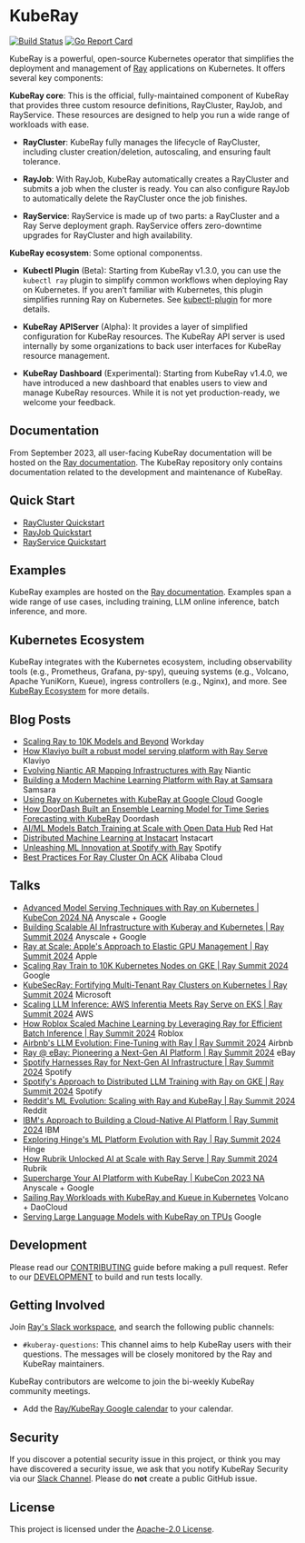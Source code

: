 <!-- markdownlint-disable MD013 -->
# KubeRay

[![Build Status](https://github.com/ray-project/kuberay/workflows/Go-build-and-test/badge.svg)](https://github.com/ray-project/kuberay/actions)
[![Go Report Card](https://goreportcard.com/badge/github.com/ray-project/kuberay)](https://goreportcard.com/report/github.com/ray-project/kuberay)

KubeRay is a powerful, open-source Kubernetes operator that simplifies the deployment and management of [Ray](https://github.com/ray-project/ray) applications on Kubernetes. It offers several key components:

**KubeRay core**: This is the official, fully-maintained component of KubeRay that provides three custom resource definitions, RayCluster, RayJob, and RayService. These resources are designed to help you run a wide range of workloads with ease.

* **RayCluster**: KubeRay fully manages the lifecycle of RayCluster, including cluster creation/deletion, autoscaling, and ensuring fault tolerance.

* **RayJob**: With RayJob, KubeRay automatically creates a RayCluster and submits a job when the cluster is ready. You can also configure RayJob to automatically delete the RayCluster once the job finishes.

* **RayService**: RayService is made up of two parts: a RayCluster and a Ray Serve deployment graph. RayService offers zero-downtime upgrades for RayCluster and high availability.

**KubeRay ecosystem**: Some optional componentss.

* **Kubectl Plugin** (Beta): Starting from KubeRay v1.3.0, you can use the `kubectl ray` plugin to simplify
common workflows when deploying Ray on Kubernetes. If you aren’t familiar with Kubernetes, this
plugin simplifies running Ray on Kubernetes. See [kubectl-plugin](https://docs.ray.io/en/latest/cluster/kubernetes/user-guides/kubectl-plugin.html#kubectl-plugin) for more details.

* **KubeRay APIServer** (Alpha): It provides a layer of simplified configuration for KubeRay resources. The KubeRay API server is used internally
by some organizations to back user interfaces for KubeRay resource management.

* **KubeRay Dashboard** (Experimental): Starting from KubeRay v1.4.0, we have introduced a new dashboard that enables users to view and manage KubeRay resources.
While it is not yet production-ready, we welcome your feedback.

## Documentation

From September 2023, all user-facing KubeRay documentation will be hosted on the [Ray documentation](https://docs.ray.io/en/latest/cluster/kubernetes/index.html).
The KubeRay repository only contains documentation related to the development and maintenance of KubeRay.

## Quick Start

* [RayCluster Quickstart](https://docs.ray.io/en/master/cluster/kubernetes/getting-started/raycluster-quick-start.html)
* [RayJob Quickstart](https://docs.ray.io/en/master/cluster/kubernetes/getting-started/rayjob-quick-start.html)
* [RayService Quickstart](https://docs.ray.io/en/master/cluster/kubernetes/getting-started/rayservice-quick-start.html)

## Examples

KubeRay examples are hosted on the [Ray documentation](https://docs.ray.io/en/latest/cluster/kubernetes/examples.html).
Examples span a wide range of use cases, including training, LLM online inference, batch inference, and more.

## Kubernetes Ecosystem

KubeRay integrates with the Kubernetes ecosystem, including observability tools (e.g., Prometheus, Grafana, py-spy), queuing systems (e.g., Volcano, Apache YuniKorn, Kueue), ingress controllers (e.g., Nginx), and more.
See [KubeRay Ecosystem](https://docs.ray.io/en/latest/cluster/kubernetes/k8s-ecosystem.html) for more details.

## Blog Posts

* [Scaling Ray to 10K Models and Beyond](https://medium.com/workday-engineering/scaling-ray-to-10k-models-and-beyond-92799b4c9fc3) Workday
* [How Klaviyo built a robust model serving platform with Ray Serve](https://klaviyo.tech/how-klaviyo-built-a-robust-model-serving-platform-with-ray-serve-c02ec65788b3) Klaviyo
* [Evolving Niantic AR Mapping Infrastructures with Ray](https://nianticlabs.com/news/ray) Niantic
* [Building a Modern Machine Learning Platform with Ray at Samsara](https://www.samsara.com/blog/building-a-modern-machine-learning-platform-with-ray) Samsara
* [Using Ray on Kubernetes with KubeRay at Google Cloud](https://cloud.google.com/blog/products/containers-kubernetes/use-ray-on-kubernetes-with-kuberay) Google
* [How DoorDash Built an Ensemble Learning Model for Time Series Forecasting with KubeRay](https://doordash.engineering/2023/06/20/how-doordash-built-an-ensemble-learning-model-for-time-series-forecasting/) Doordash
* [AI/ML Models Batch Training at Scale with Open Data Hub](https://cloud.redhat.com/blog/ai/ml-models-batch-training-at-scale-with-open-data-hub) Red Hat
* [Distributed Machine Learning at Instacart](https://tech.instacart.com/distributed-machine-learning-at-instacart-4b11d7569423) Instacart
* [Unleashing ML Innovation at Spotify with Ray](https://engineering.atspotify.com/2023/02/unleashing-ml-innovation-at-spotify-with-ray/) Spotify
* [Best Practices For Ray Cluster On ACK](https://www.alibabacloud.com/blog/best-practices-for-ray-clusters---ray-on-ack_600925) Alibaba Cloud

## Talks

* [Advanced Model Serving Techniques with Ray on Kubernetes | KubeCon 2024 NA](https://youtu.be/mASxYpfWUNU?si=iCuXakrP7ORAg37z) Anyscale + Google
* [Building Scalable AI Infrastructure with Kuberay and Kubernetes | Ray Summit 2024](https://youtu.be/bbKpBTGf_AU?si=BkdCL7FGOde71t_P) Anyscale + Google
* [Ray at Scale: Apple's Approach to Elastic GPU Management | Ray Summit 2024](https://youtu.be/ZCRZQVt-r3g?si=1Gxkpy8CNVVDDBP0) Apple
* [Scaling Ray Train to 10K Kubernetes Nodes on GKE | Ray Summit 2024](https://youtu.be/9S5WznGnIpE?si=O6Rqpor9QmAvdv6u) Google
* [KubeSecRay: Fortifying Multi-Tenant Ray Clusters on Kubernetes | Ray Summit 2024](https://youtu.be/Y-kLmZ3nklQ?si=N9FIc5Nk_rWwKBRp) Microsoft
* [Scaling LLM Inference: AWS Inferentia Meets Ray Serve on EKS | Ray Summit 2024](https://youtu.be/6rNfYlm6s1k?si=WZeXZXrMDtRbbVKO) AWS
* [How Roblox Scaled Machine Learning by Leveraging Ray for Efficient Batch Inference | Ray Summit 2024](https://youtu.be/BN1CVDZjQRE?si=9pN9A3bReSL26Pc-) Roblox
* [Airbnb's LLM Evolution: Fine-Tuning with Ray | Ray Summit 2024](https://youtu.be/jYQ9ry8uXY0?si=3P56QNo8Qwovv4Vf) Airbnb
* [Ray @ eBay: Pioneering a Next-Gen AI Platform | Ray Summit 2024](https://youtu.be/5KuTdRq9Zto?si=8m485B1411ixfdlx) eBay
* [Spotify Harnesses Ray for Next-Gen AI Infrastructure | Ray Summit 2024](https://youtu.be/4kw3EYBz1Gs?si=PswsNR88xe6Mxuas) Spotify
* [Spotify's Approach to Distributed LLM Training with Ray on GKE | Ray Summit 2024](https://youtu.be/2l1lVBdmNIQ?si=PwCeZD1-XajPNLam) Spotify
* [Reddit's ML Evolution: Scaling with Ray and KubeRay | Ray Summit 2024](https://youtu.be/XwrGk0SM6ls?si=xNMQo548lOonKLiK) Reddit
* [IBM's Approach to Building a Cloud-Native AI Platform | Ray Summit 2024](https://youtu.be/Q27JFtLE6b4?si=QQhVMZyBRelkLC13) IBM
* [Exploring Hinge's ML Platform Evolution with Ray | Ray Summit 2024](https://youtu.be/_nsTcYtfnXU?si=dKNasWOxiTRJgyvj) Hinge
* [How Rubrik Unlocked AI at Scale with Ray Serve | Ray Summit 2024](https://youtu.be/Md5vww4ardo?si=leiuvNkDy2fKeK8r) Rubrik
* [Supercharge Your AI Platform with KubeRay | KubeCon 2023 NA](https://youtu.be/DgfJR6wR4BQ?si=QuK3j7VEkteSwglA) Anyscale + Google
* [Sailing Ray Workloads with KubeRay and Kueue in Kubernetes](https://www.youtube.com/watch?v=Q-sQLDMeJ8M) Volcano + DaoCloud
* [Serving Large Language Models with KubeRay on TPUs](https://www.youtube.com/watch?v=RK_u6cfPnnw) Google

## Development

Please read our [CONTRIBUTING](CONTRIBUTING.md) guide before making a pull request. Refer to our [DEVELOPMENT](./ray-operator/DEVELOPMENT.md) to build and run tests locally.

## Getting Involved

Join [Ray's Slack workspace](https://docs.google.com/forms/d/e/1FAIpQLSfAcoiLCHOguOm8e7Jnn-JJdZaCxPGjgVCvFijHB5PLaQLeig/viewform), and search the following public channels:

* `#kuberay-questions`: This channel aims to help KubeRay users with their questions. The messages will be closely monitored by the Ray and KubeRay maintainers.

KubeRay contributors are welcome to join the bi-weekly KubeRay community meetings.

* Add the [Ray/KubeRay Google calendar](https://calendar.google.com/calendar/u/1?cid=Y19iZWIwYTUxZDQyZTczMTFmZWFmYTY5YjZiOTY1NjAxMTQ3ZTEzOTAxZWE0ZGU5YzA1NjFlZWQ5OTljY2FiOWM4QGdyb3VwLmNhbGVuZGFyLmdvb2dsZS5jb20) to your calendar.

## Security

If you discover a potential security issue in this project, or think you may
have discovered a security issue, we ask that you notify KubeRay Security via our
[Slack Channel](https://ray-distributed.slack.com/archives/C02GFQ82JPM).
Please do **not** create a public GitHub issue.

## License

This project is licensed under the [Apache-2.0 License](LICENSE).
